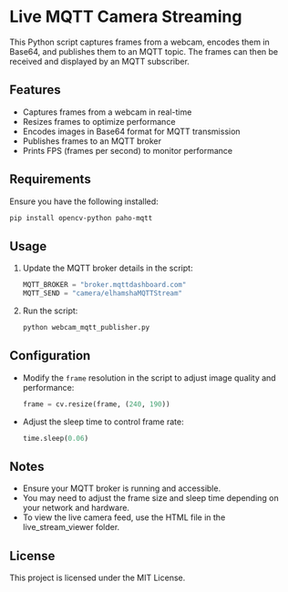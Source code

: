 # Live MQTT Camera Streaming

This Python script captures frames from a webcam, encodes them in Base64, and publishes them to an MQTT topic. The frames can then be received and displayed by an MQTT subscriber.

## Features
- Captures frames from a webcam in real-time
- Resizes frames to optimize performance
- Encodes images in Base64 format for MQTT transmission
- Publishes frames to an MQTT broker
- Prints FPS (frames per second) to monitor performance

## Requirements
Ensure you have the following installed:

```sh
pip install opencv-python paho-mqtt
```

## Usage
1. Update the MQTT broker details in the script:
   ```python
   MQTT_BROKER = "broker.mqttdashboard.com"
   MQTT_SEND = "camera/elhamshaMQTTStream"
   ```

2. Run the script:
   ```sh
   python webcam_mqtt_publisher.py
   ```

## Configuration
- Modify the `frame` resolution in the script to adjust image quality and performance:
  ```python
  frame = cv.resize(frame, (240, 190))
  ```
- Adjust the sleep time to control frame rate:
  ```python
  time.sleep(0.06)
  ```

## Notes
- Ensure your MQTT broker is running and accessible.
- You may need to adjust the frame size and sleep time depending on your network and hardware.
- To view the live camera feed, use the HTML file in the live_stream_viewer folder.

## License
This project is licensed under the MIT License.


